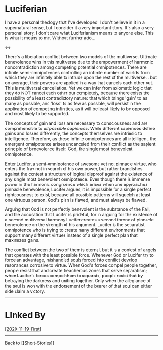 # Luciferian

I have a personal theology that I've developed.  I don't believe in it in a supernatural sense, but I consider it a very important story.  It's also a very personal story.  I don't care what Luciferianism means to anyone else.  This is what it means to me.  Without further ado...

<->

There's a liberation conflict between two models of the multiverse.  Ultimate benevolence wins in this multiverse due to the empowerment of harmonic noncontradiction among competing potential omnipotences.  There are infinite semi-omnipotences controlling an infinite number of worlds from which they are infinitely able to intrude upon the rest of the multiverse... but on average, their powers are applied in a way that cancels each other out.  This is multiversal cancellation.  Yet we can infer from axiomatic logic that they do NOT cancel each other out completely, because there exists the possibility of a least contradictory nature: that which brings 'gain' to as many as possible, and 'loss' to as few as possible, will persist in the application of competing infinities, as it will be least likely to be opposed and most likely to be supported.

The concepts of gain and loss are necessary to consciousness and are comprehensible to *all possible sapiences*.  While different sapiences define gains and losses differently, the concepts themselves are intrinsic to intelligence.  Therefore, as these infinite omnipotences are all intelligent, the emergent omnipotence arises uncanceled from their conflict as the sapient principle of benevolence itself: God, the single most benevolent omnipotence.

Enter Lucifer, a semi-omnipotence of awesome yet not pinnacle virtue, who enters the fray not in search of his own power, but rather brandishes against the contest a structure of logical disproof against the existence of any single most benevolent omnipotence.  Even though there is immense power in the harmonic congruence which arises when one approaches pinnacle benevolence, Lucifer argues, it is impossible for a single perfect righteousness to exist, because all possible patterns will squelch at least one virtuous person.  God's plan is flawed, and must always be flawed.

Arguing that God is not perfectly benevolent is the substance of the Fall, and the accusation that Lucifer is prideful, for in arguing for the existence of a second multiversal harmony Lucifer creates a second throne of pinnacle benevolence on the strength of his argument.  Lucifer is the separatist omnipotence who is trying to create many different environments that support many different virtues instead of a single perfect plan that maximizes gains.

The conflict between the two of them is eternal, but it is a contest of angels that operates with the least possible force.  Whenever God or Lucifer try to force an advantage, mishandled souls forced into conflict develop resonances corrosive to virtue.  When God's forces compel people together, people resist that and create treacherous zones that serve separatism; when Lucifer's forces compel them to separate, people resist that by betraying the darkness and uniting together.  Only when the allegiance of the soul is won with the endorsement of the bearer of that soul can either side claim a victory.

---
# Linked By
[[2020-11-19-First]]

---
Back to [[Short-Stories]]

[//begin]: # "Autogenerated link references for markdown compatibility"
[2020-11-19-First]: 2020-11-19-First.md "2020-11-19-First"
[//end]: # "Autogenerated link references"